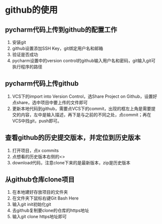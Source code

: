 # github的使用
## pycharm代码上传到github的配置工作
1. 安装git
2. github设置添加SSH Key，git绑定用户名和邮箱
3. 验证是否成功
4. pycharm设置中的version control的github输入用户名和密码，git输入git可执行程序的路径

## pycharm代码上传github
1. VCS下的import into Version Control，选Share Project on Github，设置好点share，选中项目中要上传的文件即可
2. 更新本地代码到github，需要点VCS下的commit，出现的框左上角是需要提交的内容，左中是输入描述，再下是与之前的不同之处，点commit；再在VCS中找git，push即可。

## 查看github的历史提交版本，并定位到历史版本
1. 打开项目，点x commits
2. 点想看的历史版本右侧的<>
3. download代码，注意clone下来的是最新版本，zip是历史版本

## 从github仓库clone项目
1. 在本地建好存放项目的文件夹
2. 在文件夹下鼠标右键Git Bash Here
3. 输入git init初始化git
4. 去github复制要clone的仓库的https地址
5. 输入git clone https地址即可